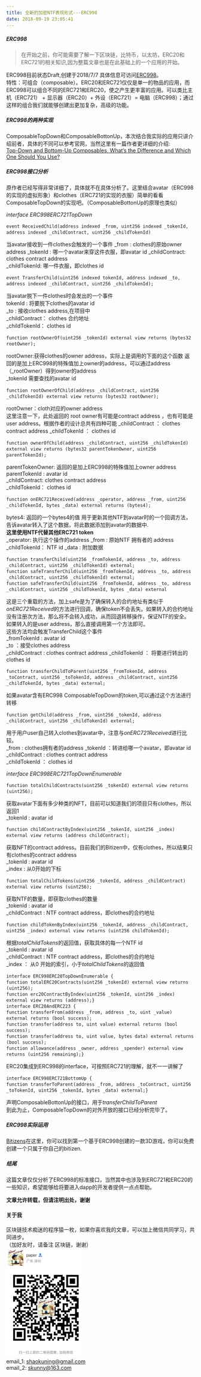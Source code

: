 ```yaml
---
title: 全新的加密NTF表现形式---ERC998
date: 2018-09-19 23:05:41
---
```

##### ERC998
>在开始之前，你可能需要了解一下区块链，比特币，以太坊，ERC20和ERC721的相关知识,因为整篇文章也是在此基础上的一个应用的开始。
  
ERC998目前状态Draft,创建于2018/7/7
具体信息可访问[ERC998](https://github.com/ethereum/EIPs/blob/master/EIPS/eip-998.md)。  
特性：可组合（composable）。ERC20和ERC721仅仅是单一的物品的应用，而ERC998可以组合不同的ERC721和ERC20，使之产生更丰富的应用。可以类比主机（ERC721） +  显示器（ERC20）+ 外设（ERC721）= 电脑（ERC998）；通过这样的组合我们就能够创建出更加复杂，高级的功能。
##### ERC998的两种实现
ComposableTopDown和ComposableBottonUp，本次结合我实际的应用只讲介绍前者，具体的不同可以参考官网，当然这里有一篇作者更详细的介绍:  
[Top-Down and Bottom-Up Composables, What’s the Difference and Which One Should You Use?](https://hackernoon.com/top-down-and-bottom-up-composables-whats-the-difference-and-which-one-should-you-use-db939f6acf1d)


##### ERC998接口分析
原作者已经写得非常详细了，具体就不在具体分析了。这里结合avatar（ERC998的实现的虚拟形象）和clothes（ERC721的实现的衣服）简单的看看ComposableTopDown的实现吧。（ComposableBottonUp的原理也类似）  

*interface ERC998ERC721TopDown*


	event ReceivedChild(address indexed _from, uint256 indexed _tokenId, address indexed _childContract, uint256 _childTokenId)

当avatar接收到一件clothes会触发的一个事件
 _from : clothes的原始owner address 
 _tokenId : 哪一个avatar来穿这件衣服，即avatar id
 _childContract: clothes contract address    
_childTokenId:  哪一件衣服，即clothes id  



	event TransferChild(uint256 indexed tokenId, address indexed _to, address indexed _childContract, uint256 _childTokenId);

当avatar脱下一件clothes时会发出的一个事件  
tokenId : 将要脱下clothes的avatar id  
_to : 接收clothes address,在项目中  
_childContract： clothes 合约地址  
_childTokenId： clothes id



	function rootOwnerOf(uint256 _tokenId) external view returns (bytes32 rootOwner);

rootOwner:获得clothes的owner  address，实际上是调用的下面的这个函数
返回的是加上ERC998的特殊值加上owner的address，可以通过address（_rootOwner）得到owner的address  
_tokenId  需要查找的avatar id

	function rootOwnerOfChild(address _childContract, uint256 _childTokenId) external view returns (bytes32 rootOwner);
  
rootOwner：cloth对应的owner address  
这里注意一下，此处返回的 root owner有可能是contract address ，也有可能是user address。根据作者的设计总共有四种可能
_childContract ： clothes contract address
_childTokenId ： clothes id

	function ownerOfChild(address _childContract, uint256 _childTokenId) external view returns (bytes32 parentTokenOwner, uint256 parentTokenId);  
parentTokenOwner: 返回的是加上ERC998的特殊值加上owner address  
parentTokenId : avatar id  
_childContract: clothes contract address   
_childTokenId： clothes id

	function onERC721Received(address _operator, address _from, uint256 _childTokenId, bytes _data) external returns (bytes4);

bytes4: 返回的一个bytes4的值 用于更新其他NTF到avatar时的一个回调方法，告诉avatar转入了这个数据，将此数据添加到avatar的数据中.   
**这里使用NTF代替其他ERC721 token**  
_operator: 执行这个操作的address
_from : 原始NTF 拥有者的 address
_childTokenId： NTF id
_data : 附加数据

	function transferChild(uint256 _fromTokenId, address _to, address _childContract, uint256 _childTokenId) external;
	function safeTransferChild(uint256 _fromTokenId, address _to, address _childContract, uint256 _childTokenId) external;
	function safeTransferChild(uint256 _fromTokenId, address _to, address _childContract, uint256 _childTokenId, bytes _data) external

这是三个重载的方法，加上safe是为了确保转入的合约地址有类似于*onERC721Received*的方法进行回调，确保token不会丢失。如果转入的合约地址没有注册次方法，那么将不会转入成功，从而回退转移操作，保证NTF的安全。  
如果转入的是user address，那么直接调用第一个方法即可。  
这些方法均会触发TransferChild这个事件  
_fromTokenId :  avatar id  
_to ：接受clothes address  
_childContract : clothes contract address
_childTokenId ： 将要进行转出的clothes id  

	function transferChildToParent(uint256 _fromTokenId, address _toContract, uint256 _toTokenId, address _childContract, uint256 _childTokenId, bytes _data) external;

如果avatar含有ERC998 ComposableTopDown的token,可以通过这个方法进行转移  

	function getChild(address _from, uint256 _tokenId, address _childContract, uint256 _childTokenId) external;
用于用户user自己转入clothes到avatar中，注意与*onERC721Received*进行比较。  
_from : clothes拥有者的address
_tokenId ：转进给哪一个avatar，即avatar id  
_childContract :  clothes contract address   
_childTokenId ： clothes id

*interface ERC998ERC721TopDownEnumerable*   

	function totalChildContracts(uint256 _tokenId) external view returns (uint256);
获取avatar下面有多少种类的NFT，目前可以知道我们的项目只有clothes，所以返回1  
_tokenId : avatar id

	function childContractByIndex(uint256 _tokenId, uint256 _index) external view returns (address childContract);
获取NFT的contract address。目前我们的Bitizen中，仅有clothes，所以结果只有clothes的contract address   
_tokenId : avatar id  
_index :  从0开始的下标

	function totalChildTokens(uint256 _tokenId, address _childContract) external view returns (uint256);
获取NTF的数量，即获取clothes的数量  
_tokenId : avatar id  
_childContract :  NTF contract address，即clothes的合约地址

	function childTokenByIndex(uint256 _tokenId, address _childContract, uint256 _index) external view returns (uint256 childTokenId);

根据*totalChildTokens*的返回值，获取具体的每一个NTF id  
_tokenId : avatar id  
_childContract :  NTF contract address，即clothes的合约地址  
_index ： 从0 开始的索引，小于*totalChildTokens*的返回值


	interface ERC998ERC20TopDownEnumerable {
    function totalERC20Contracts(uint256 _tokenId) external view returns (uint256);
    function erc20ContractByIndex(uint256 _tokenId, uint256 _index) external view returns (address);}
	interface ERC20AndERC223 {
    function transferFrom(address _from, address _to, uint _value) external returns (bool success);
    function transfer(address to, uint value) external returns (bool success);
    function transfer(address to, uint value, bytes data) external returns (bool success);
    function allowance(address _owner, address _spender) external view returns (uint256 remaining);}
    
ERC20集成到ERC998的interface，可按照ERC721的理解，就不一一讲解了

	interface ERC998ERC721BottomUp {
    function transferToParent(address _from, address _toContract, uint256 _toTokenId, uint256 _tokenId, bytes _data) external;}

声明ComposableBottonUp的接口，用于*transferChildToParent*  
到此为止，ComposableTopDown的对外开放的接口已经分析完毕了。
##### ERC998实际运用
[Bitizens](https://www.bitguild.com/presale/bitizens)在这里，你可以找到第一个基于ERC998创建的一款3D游戏，你可以免费创建一个只属于你自己的bitizen.
##### 结尾
这篇文章仅仅分析了ERC998的标准接口，当然其中也涉及到ERC721和ERC20的一些知识，希望能够给将要进入dapp的开发者提供一点点帮助。
  
**文章允许转载，但请注明出处，谢谢**

#### 关于我
区块链技术痴迷的程序猿一枚，如果你喜欢我的文章，可以加上微信共同学习，共同进步。  
（加好友时，请备注 区块链，谢谢）  
![jungle](/common/wx.png)   
email_1: <shaokuning@gmail.com>   
email_2: <skunny@163.com>
